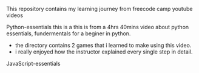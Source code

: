 This repository contains my learning journey from freecode camp youtube videos

Python-essentials
this is a this is from a 4hrs 40mins video about python essentials, fundermentals for a beginer in python.
- the directory contains 2 games that i learned to make using this video.
- i really enjoyed how the instructor explained every single step in detail.

JavaScript-essentials